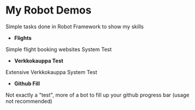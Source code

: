 # My Robot Demos

Simple tasks done in Robot Framework to show my skills

- **Flights**

Simple flight booking websites System Test
- **Verkkokauppa Test**

Extensive Verkkokauppa System Test
- **Github Fill**

Not exactly a "test", more of a bot to fill up your github progress bar (usage not recommended)
